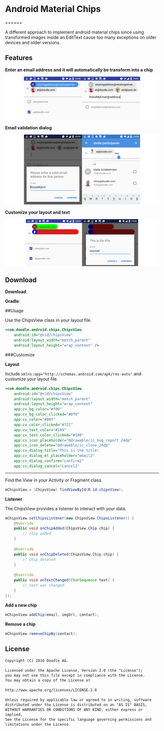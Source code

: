 # Android Material Chips
======

A different approach to implement android material chips since using transformed images inside an EditText cause too many exceptions on older devices and older versions.

## Features
**Enter an email address and it will automatically be transform into a chip**
 
![MaterialChips1](./images/dc12.png)

**Email validation dialog**

![MaterialChips2](./images/dc34.png)

**Customize your layout and text**

![MaterialChips3](./images/dc56.png)
 
Download
--------
**Download**: 

**Gradle**: 


##Usage

Use the ChipsView class in your layout file.

```xml
<com.doodle.android.chips.ChipsView
    android:id="@+id/chipsView"
    android:layout_width="match_parent"
    android:layout_height="wrap_content" />
```

###Customize

**Layout**

Include ```xmlns:app="http://schemas.android.com/apk/res-auto"``` and customize your layout file.

```xml
<com.doodle.android.chips.ChipsView
    android:id="@+id/chipsView"
    android:layout_width="match_parent"
    android:layout_height="wrap_content"
    app:cv_bg_color="#f00"
    app:cv_bg_color_clicked="#0f0"
    app:cv_color="#00f"
    app:cv_color_clicked="#721"
    app:cv_text_color="#199"
    app:cv_text_color_clicked="#180"
    app:cv_icon_placeholder="@drawable/ic_bug_report_24dp"
    app:cv_icon_delete="@drawable/ic_close_24dp"
    app:cv_dialog_title="This is the title"
    app:cv_dialog_et_placeholder="email2"
    app:cv_dialog_confirm="confirm2"
    app:cv_dialog_cancel="cancel2"
```
---
Find the View in your Activity or Fragment class.

```java
mChipsView = (ChipsView) findViewById(R.id.chipsView);
```

**Listener**

The ChipsView provides a listener to interact with your data.

```java
mChipsView.setChipsListener(new ChipsView.ChipsListener() {
    @Override
    public void onChipAdded(ChipsView.Chip chip) {
        // chip added
    }

    @Override
    public void onChipDeleted(ChipsView.Chip chip) {
        // chip deleted
    }

    @Override
    public void onTextChanged(CharSequence text) {
        // text was changed
    }
});
```

**Add a new chip**

```java
mChipsView.addChip(email, imgUrl, contact);
```

**Remove a chip**

```java
mChipsView.removeChipBy(contact);
```

## License

    Copyright (C) 2016 Doodle AG.
 
    Licensed under the Apache License, Version 2.0 (the "License");
    you may not use this file except in compliance with the License.
    You may obtain a copy of the License at
 
    http://www.apache.org/licenses/LICENSE-2.0
 
    Unless required by applicable law or agreed to in writing, software
    distributed under the License is distributed on an "AS IS" BASIS,
    WITHOUT WARRANTIES OR CONDITIONS OF ANY KIND, either express or implied.
    See the License for the specific language governing permissions and
    limitations under the License.
    